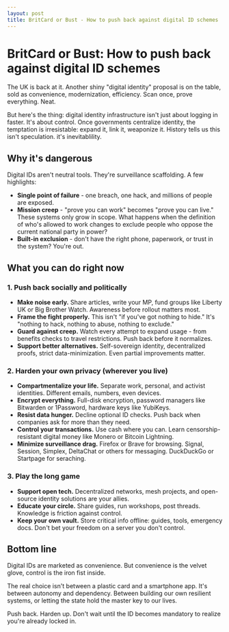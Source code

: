 ```yaml
---
layout: post
title: BritCard or Bust - How to push back against digital ID schemes
---
```


# BritCard or Bust: How to push back against digital ID schemes

The UK is back at it. Another shiny "digital identity" proposal is on the table, sold as convenience, modernization, efficiency. Scan once, prove everything. Neat.

But here's the thing: digital identity infrastructure isn't just about logging in faster. It's about control. Once governments centralize identity, the temptation is irresistable: expand it, link it, weaponize it. History tells us this isn't speculation. it's inevitablility.

## Why it's dangerous

Digital IDs aren't neutral tools. They're surveillance scaffolding. A few highlights:

- **Single point of failure** - one breach, one hack, and millions of people are exposed.
- **Mission creep** - "prove you can work" becomes "prove you can live." These systems only grow in scope. What happens when the definition of who's allowed to work changes to exclude people who oppose the current national party in power?
- **Built-in exclusion** - don't have the right phone, paperwork, or trust in the system? You're out.

## What you can do right now

### 1. Push back socially and politically

- **Make noise early.** Share articles, write your MP, fund groups like Liberty UK or Big Brother Watch. Awareness before rollout matters most.
- **Frame the fight properly.** This isn't "if you've got nothing to hide." It's "nothing to hack, nothing to abuse, nothing to exclude."
- **Guard against creep.** Watch every attempt to expand usage - from benefits checks to travel restrictions. Push back before it normalizes.
- **Support better alternatives.** Self-sovereign identity, decentralized proofs, strict data-minimization. Even partial improvements matter.

### 2. Harden your own privacy (wherever you live)

- **Compartmentalize your life.** Separate work, personal, and activist identities. Different emails, numbers, even devices.
- **Encrypt everything.** Full-disk encryption, password managers like Bitwarden or 1Password, hardware keys like YubiKeys.
- **Resist data hunger.** Decline optional ID checks. Push back when companies ask for more than they need.
- **Control your transactions.** Use cash where you can. Learn censorship-resistant digital money like Monero or Bitcoin Lightning.
- **Minimize surveillance drag.** Firefox or Brave for browsing. Signal, Session, Simplex, DeltaChat or others for messaging. DuckDuckGo or Startpage for seraching.

### 3. Play the long game

- **Support open tech.** Decentralized networks, mesh projects, and open-source identity solutions are your allies.
- **Educate your circle.** Share guides, run workshops, post threads. Knowledge is friction against control.
- **Keep your own vault.** Store critical info offline: guides, tools, emergency docs. Don't bet your freedom on a server you don't control.

## Bottom line

Digital IDs are marketed as convenience. But convenience is the velvet glove, control is the iron fist inside.

The real choice isn't between a plastic card and a smartphone app. It's between autonomy and dependency. Between building our own resilient systems, or letting the state hold the master key to our lives.

Push back. Harden up. Don't wait until the ID becomes mandatory to realize you're already locked in.
